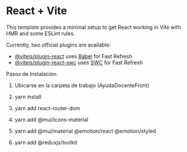 # React + Vite

This template provides a minimal setup to get React working in Vite with HMR and some ESLint rules.

Currently, two official plugins are available:

- [@vitejs/plugin-react](https://github.com/vitejs/vite-plugin-react/blob/main/packages/plugin-react/README.md) uses [Babel](https://babeljs.io/) for Fast Refresh
- [@vitejs/plugin-react-swc](https://github.com/vitejs/vite-plugin-react-swc) uses [SWC](https://swc.rs/) for Fast Refresh


Pasos de Instalación:

1. Ubicarse en la carpeta de trabajo (AyudaDocenteFront)

2. yarn install 

3. yarn add react-router-dom
4. yarn add @mui/icons-material
5. yarn add @mui/material @emotion/react @emotion/styled
6. yarn add @reduxjs/toolkit